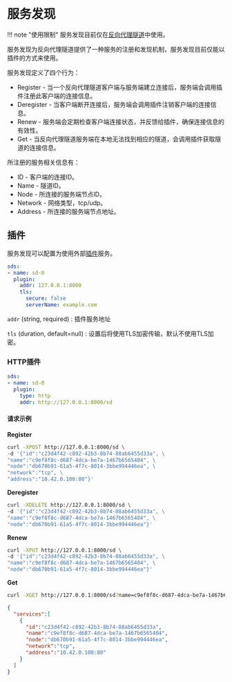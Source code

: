 # 服务发现

!!! note "使用限制"
    服务发现目前仅在[反向代理隧道](/tutorials/reverse-proxy-tunnel-ha/)中使用。

服务发现为反向代理隧道提供了一种服务的注册和发现机制，服务发现目前仅能以插件的方式来使用。

服务发现定义了四个行为：

* Register - 当一个反向代理隧道客户端与服务端建立连接后，服务端会调用插件注册此客户端的连接信息。
* Deregister - 当客户端断开连接后，服务端会调用插件注销客户端的连接信息。
* Renew - 服务端会定期检查客户端连接状态，并反馈给插件，确保连接信息的有效性。
* Get - 当反向代理隧道服务端在本地无法找到相应的隧道，会调用插件获取隧道的连接信息。

所注册的服务相关信息有：

* ID - 客户端的连接ID。
* Name - 隧道ID。
* Node - 所连接的服务端节点ID。
* Network - 网络类型，tcp/udp。
* Address - 所连接的服务端节点地址。

## 插件

服务发现可以配置为使用外部[插件](/concepts/plugin/)服务。

```yaml
sds:
- name: sd-0
  plugin:
    addr: 127.0.0.1:8000
    tls: 
      secure: false
      serverName: example.com
```

`addr` (string, required)
:    插件服务地址

`tls` (duration, default=null)
:    设置后将使用TLS加密传输，默认不使用TLS加密。

### HTTP插件

```yaml
sds:
- name: sd-0
  plugin:
    type: http
    addr: http://127.0.0.1:8000/sd
```

#### 请求示例

**Register**

```bash
curl -XPOST http://127.0.0.1:8000/sd \
-d '{"id":"c23d4f42-c892-42b3-8b74-88ab6455d33a", \
"name":"c9ef8f8c-d687-4dca-be7a-1467b6565404", \
"node":"db670b91-61a5-4f7c-8014-3bbe994446ea", \
"network":"tcp", \
"address":"10.42.0.100:80"}'
```

**Deregister**

```bash
curl -XDELETE http://127.0.0.1:8000/sd \
-d '{"id":"c23d4f42-c892-42b3-8b74-88ab6455d33a", \
"name":"c9ef8f8c-d687-4dca-be7a-1467b6565404", \
"node":"db670b91-61a5-4f7c-8014-3bbe994446ea"}'
```

**Renew**

```bash
curl -XPUT http://127.0.0.1:8000/sd \
-d '{"id":"c23d4f42-c892-42b3-8b74-88ab6455d33a", \
"name":"c9ef8f8c-d687-4dca-be7a-1467b6565404", \
"node":"db670b91-61a5-4f7c-8014-3bbe994446ea"}'
```

**Get**

```bash
curl -XGET http://127.0.0.1:8000/sd?name=c9ef8f8c-d687-4dca-be7a-1467b6565404
```

```json
{
  "services":[
    {
      "id":"c23d4f42-c892-42b3-8b74-88ab6455d33a",
      "name":"c9ef8f8c-d687-4dca-be7a-1467b6565404",
      "node":"db670b91-61a5-4f7c-8014-3bbe994446ea",
      "network":"tcp",
      "address":"10.42.0.100:80"
    }
  ]
}
```
